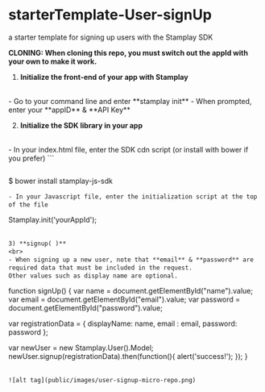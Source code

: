 # starterTemplate-User-signUp
a starter template for signing up users with the Stamplay SDK

**CLONING: When cloning this repo, you must switch out the appId with your own to make it work.**

 1) **Initialize the front-end of your app with Stamplay**
 <br>
- Go to your command line and enter **stamplay init**
- When prompted, enter your **appID** & **API Key**

2) **Initialize the SDK library in your app**
<br>
- In your index.html file, enter the SDK cdn script (or install with bower if you prefer)
```
<script src="//drrjhlchpvi7e.cloudfront.net/libs/stamplay-js-sdk/1.3.1/stamplay.min.js"></script>

```
```
$ bower install stamplay-js-sdk
```
- In your Javascript file, enter the initialization script at the top of the file
```
Stamplay.init('yourAppId');
```

3) **signup( )**
<br>
- When signing up a new user, note that **email** & **password** are required data that must be included in the request. 
Other values such as display name are optional.
```
function signUp() {
var name = document.getElementById("name").value;
var email = document.getElementById("email").value;
var password = document.getElementById("password").value;

var registrationData = {
displayName: name,
  email : email,
  password: password
};

var newUser = new Stamplay.User().Model;
newUser.signup(registrationData).then(function(){
alert('success!');
});
}
```

![alt tag](public/images/user-signup-micro-repo.png)
